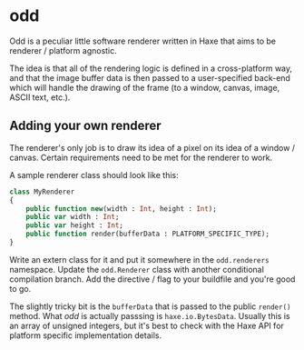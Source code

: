 # odd

Odd is a peculiar little software renderer written in Haxe that aims to be renderer / platform agnostic.

The idea is that all of the rendering logic is defined in a cross-platform way, and that the image buffer data is then passed to a user-specified back-end which will handle the drawing of the frame (to a window, canvas, image, ASCII text, etc.).

## Adding your own renderer

The renderer's only job is to draw its idea of a pixel on its idea of a window / canvas. Certain requirements need to be met for the renderer to work.

A sample renderer class should look like this:

```haxe
class MyRenderer
{
    public function new(width : Int, height : Int);
    public var width : Int;
    public var height : Int;
    public function render(bufferData : PLATFORM_SPECIFIC_TYPE);
}
```

Write an extern class for it and put it somewhere in the `odd.renderers` namespace. Update the `odd.Renderer` class with another conditional compilation branch. Add the directive / flag to your buildfile and you're good to go.

The slightly tricky bit is the `bufferData` that is passed to the public `render()` method. What _odd_ is actually passsing is `haxe.io.BytesData`. Usually this is an array of unsigned integers, but it's best to check with the Haxe API for platform specific implementation details.
